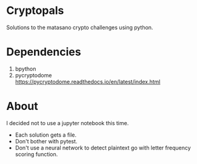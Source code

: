 # Cryptopals
Solutions to the matasano crypto challenges using python.

# Dependencies
1. bpython
2. pycryptodome
https://pycryptodome.readthedocs.io/en/latest/index.html

# About
I decided not to use a jupyter notebook this time. 

* Each solution gets a file.
* Don't bother with pytest.
* Don't use a neural network to detect plaintext go with letter frequency scoring function.
